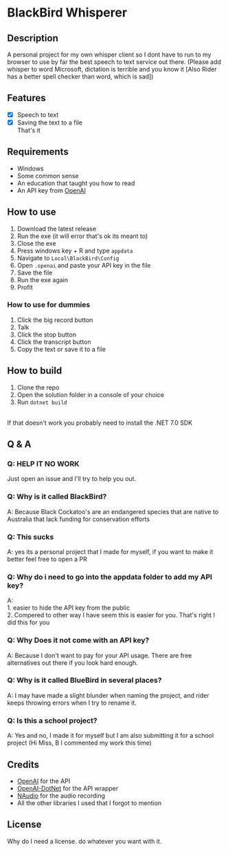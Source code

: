 ﻿# BlackBird Whisperer

## Description
A personal project for my own whisper client so I dont have to run to my browser to use by far the best speech to text service out there.
(Please add whisper to word Microsoft, dictation is terrible and you know it [Also Rider has a better spell checker than word, which is sad])

## Features
- [x] Speech to text
- [x] Saving the text to a file
<br> That's it

## Requirements
- Windows
- Some common sense
- An education that taught you how to read
- An API key from [OpenAI](https://beta.openai.com/)

## How to use
1. Download the latest release
2. Run the exe (it will error that's ok its meant to)
3. Close the exe
4. Press windows key + R and type `appdata`
5. Navigate to `Local\BlackBird\Config`
6. Open `.openai` and paste your API key in the file
7. Save the file
8. Run the exe again
9. Profit

### How to use for dummies
1. Click the big record button
2. Talk
3. Click the stop button
4. Click the transcript button
5. Copy the text or save it to a file

## How to build
1. Clone the repo
2. Open the solution folder in a console of your choice
3. Run `dotnet build`
<br>
If that doesn't work you probably need to install the .NET 7.0 SDK

## Q & A

### Q: HELP IT NO WORK

Just open an issue and I'll try to help you out.

### Q: Why is it called BlackBird?

A: Because Black Cockatoo's are an endangered species that are native to Australia that lack funding for conservation efforts

### Q: This sucks

A: yes its a personal project that I made for myself, if you want to make it better feel free to open a PR

### Q: Why do i need to go into the appdata folder to add my API key?

A: <br> 1. easier to hide the API key from the public
<br> 2. Compered to other way I have seem this is easier for you. That's right I did this for you

### Q: Why Does it not come with an API key?

A: Because I don't want to pay for your API usage. There are free alternatives out there if you look hard enough.

### Q: Why is it called BlueBird in several places?

A: I may have made a slight blunder when naming the project, and rider keeps throwing errors when I try to rename it.

### Q: Is this a school project?

A: Yes and no, I made it for myself but I am also submitting it for a school project (Hi Miss, B I commented my work this time)


## Credits
- [OpenAI](https://beta.openai.com/) for the API
- [OpenAI-DotNet](https://github.com/RageAgainstThePixel/OpenAI-DotNet) for the API wrapper
- [NAudio](https://github.com/naudio/NAudio) for the audio recording
- All the other libraries I used that I forgot to mention

## License
Why do I need a license. do whatever you want with it.